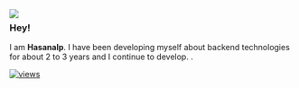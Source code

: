 <img align="left" src="https://orhun.dev/img/crow.png">

### Hey!

I am **Hasanalp**. I have been developing myself about backend technologies for about 2 to 3 years and I continue to develop. .

[![views](https://komarev.com/ghpvc/?username=hasanalptemiz&style=flat&color=313131&label=views)](https://github.com/hasanalptemiz)

<br>
